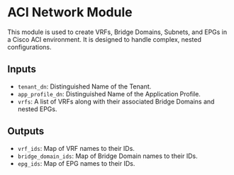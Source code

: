 # ACI Network Module

This module is used to create VRFs, Bridge Domains, Subnets, and EPGs in a Cisco ACI environment. It is designed to handle complex, nested configurations.

## Inputs

- `tenant_dn`: Distinguished Name of the Tenant.
- `app_profile_dn`: Distinguished Name of the Application Profile.
- `vrfs`: A list of VRFs along with their associated Bridge Domains and nested EPGs.

## Outputs

- `vrf_ids`: Map of VRF names to their IDs.
- `bridge_domain_ids`: Map of Bridge Domain names to their IDs.
- `epg_ids`: Map of EPG names to their IDs.
